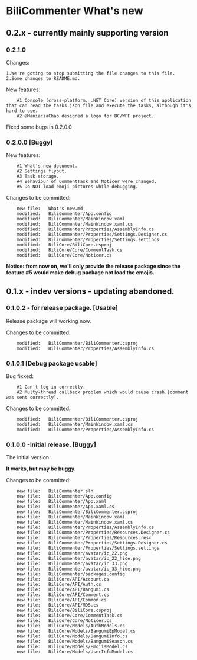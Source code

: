 # BiliCommenter What's new

## 0.2.x - currently mainly supporting version

### 0.2.1.0

Changes:

```
1.We're goting to stop submitting the file changes to this file.
2.Some changes to README.md.
```

New features:

```
	#1 Console (cross-platform, .NET Core) version of this application that can read the tasks.json file and execute the tasks, although it's hard to use.
	#2 @ManiaciaChao designed a logo for BC/WPF project.
```

Fixed some bugs in 0.2.0.0

### 0.2.0.0 [Buggy]

New features:
```
	#1 What's new document.
	#2 Settings flyout.
	#3 Task storage.
	#4 Behaviour of CommentTask and Noticer were changed.
	#5 Do NOT load emoji pictures while debugging.
```
Changes to be committed:
```
	new file:   What's new.md
	modified:   BiliCommenter/App.config
	modified:   BiliCommenter/MainWindow.xaml
	modified:   BiliCommenter/MainWindow.xaml.cs
	modified:   BiliCommenter/Properties/AssemblyInfo.cs
	modified:   BiliCommenter/Properties/Settings.Designer.cs
	modified:   BiliCommenter/Properties/Settings.settings
	modified:   BiliCore/BiliCore.csproj
	modified:   BiliCore/Core/CommentTask.cs
	modified:   BiliCore/Core/Noticer.cs
```

**Notice: from now on, we'll only provide the release package since the feature #5 would make debug package not load the emojis.**

## 0.1.x - indev versions - updating abandoned.

### 0.1.0.2 - for release package. [Usable]

Release package will working now.

Changes to be committed:

```
	modified:   BiliCommenter/BiliCommenter.csproj
	modified:   BiliCommenter/Properties/AssemblyInfo.cs
```
### 0.1.0.1 [Debug package usable]

Bug fixxed:
```
	#1 Can't log-in correctly.
	#2 Multy-thread callback problem which would cause crash.[comment was sent correctly].
```
Changes to be committed:
```
	modified:   BiliCommenter/BiliCommenter.csproj
	modified:   BiliCommenter/MainWindow.xaml.cs
	modified:   BiliCommenter/Properties/AssemblyInfo.cs
```
### 0.1.0.0 -Initial release. [Buggy]

The initial version.

**It works, but may be buggy.**

Changes to be committed:

```
	new file:   BiliCommenter.sln
	new file:   BiliCommenter/App.config
	new file:   BiliCommenter/App.xaml
	new file:   BiliCommenter/App.xaml.cs
	new file:   BiliCommenter/BiliCommenter.csproj
	new file:   BiliCommenter/MainWindow.xaml
	new file:   BiliCommenter/MainWindow.xaml.cs
	new file:   BiliCommenter/Properties/AssemblyInfo.cs
	new file:   BiliCommenter/Properties/Resources.Designer.cs
	new file:   BiliCommenter/Properties/Resources.resx
	new file:   BiliCommenter/Properties/Settings.Designer.cs
	new file:   BiliCommenter/Properties/Settings.settings
	new file:   BiliCommenter/avatar/ic_22.png
	new file:   BiliCommenter/avatar/ic_22_hide.png
	new file:   BiliCommenter/avatar/ic_33.png
	new file:   BiliCommenter/avatar/ic_33_hide.png
	new file:   BiliCommenter/packages.config
	new file:   BiliCore/API/Account.cs
	new file:   BiliCore/API/Auth.cs
	new file:   BiliCore/API/Bangumi.cs
	new file:   BiliCore/API/Comment.cs
	new file:   BiliCore/API/Common.cs
	new file:   BiliCore/API/MD5.cs
	new file:   BiliCore/BiliCore.csproj
	new file:   BiliCore/Core/CommentTask.cs
	new file:   BiliCore/Core/Noticer.cs
	new file:   BiliCore/Models/AuthModels.cs
	new file:   BiliCore/Models/BangumiEpModel.cs
	new file:   BiliCore/Models/BangumiInfo.cs
	new file:   BiliCore/Models/BangumiSeason.cs
	new file:   BiliCore/Models/EmojisModel.cs
	new file:   BiliCore/Models/UserInfoModel.cs

```